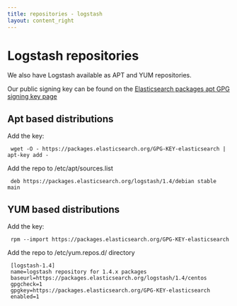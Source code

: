 ```yaml
---
title: repositories - logstash
layout: content_right
---
```

# Logstash repositories

We also have Logstash available as APT and YUM repositories.

Our public signing key can be found on the [Elasticsearch packages apt GPG signing key page](https://packages.elasticsearch.org/GPG-KEY-elasticsearch)

## Apt based distributions

Add the key:

     wget -O - https://packages.elasticsearch.org/GPG-KEY-elasticsearch | apt-key add -

Add the repo to /etc/apt/sources.list

     deb https://packages.elasticsearch.org/logstash/1.4/debian stable main


## YUM based distributions

Add the key:

     rpm --import https://packages.elasticsearch.org/GPG-KEY-elasticsearch

Add the repo to /etc/yum.repos.d/ directory

     [logstash-1.4]
     name=logstash repository for 1.4.x packages
     baseurl=https://packages.elasticsearch.org/logstash/1.4/centos
     gpgcheck=1
     gpgkey=https://packages.elasticsearch.org/GPG-KEY-elasticsearch
     enabled=1
